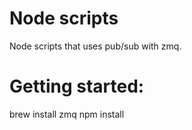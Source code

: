 Node scripts
=========================================================

Node scripts that uses pub/sub with zmq.

Getting started:
===============

brew install zmq
npm install

